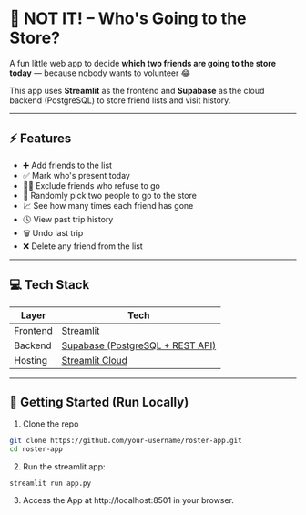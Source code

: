 # 🥤 NOT IT! – Who's Going to the Store?

A fun little web app to decide **which two friends are going to the store today** — because nobody wants to volunteer 😂

This app uses **Streamlit** as the frontend and **Supabase** as the cloud backend (PostgreSQL) to store friend lists and visit history.

---

## ⚡ Features

- ➕ Add friends to the list
- ✅ Mark who's present today
- 🙅‍♂️ Exclude friends who refuse to go
- 🎲 Randomly pick two people to go to the store
- 📈 See how many times each friend has gone
- 🕓 View past trip history
- 🗑️ Undo last trip
- ❌ Delete any friend from the list

---

## 💻 Tech Stack

| Layer | Tech |
|-------|------|
| Frontend | [Streamlit](https://streamlit.io) |
| Backend | [Supabase (PostgreSQL + REST API)](https://supabase.com) |
| Hosting | [Streamlit Cloud](https://streamlit.io/cloud) |

---

## 🚀 Getting Started (Run Locally)

1. Clone the repo
```bash
git clone https://github.com/your-username/roster-app.git
cd roster-app
```

2. Run the streamlit app:
```
streamlit run app.py
```

3. Access the App at http://localhost:8501 in your browser.

